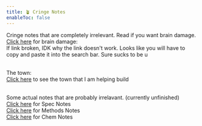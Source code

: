 ```yaml
---
title: 🪴 Cringe Notes
enableToc: false
---
```


Cringe notes that are completely irrelevant. Read if you want brain damage. <br>
<a href="https://grimreaper2654.github.io/Notes/notes/cringe/">Click here</a> for brain damage: <br>
If link broken, IDK why the link doesn't work. Looks like you will have to copy and paste it into the search bar. Sure sucks to be u<br><br>

The town:<br>
<a href="https://grimreaper2654.github.io/Notes/notes/Town/">Click here</a> to see the town that I am helping build<br><br>

Some actual notes that are probably irrelavant. (currently unfinished)<br>
<a href="https://grimreaper2654.github.io/Notes/notes/Spec/">Click here</a> for Spec Notes<br>
<a href="https://grimreaper2654.github.io/Notes/notes/Methods/">Click here</a> for Methods Notes<br>
<a href="https://grimreaper2654.github.io/Notes/notes/Chemistry/">Click here</a> for Chem Notes<br>

